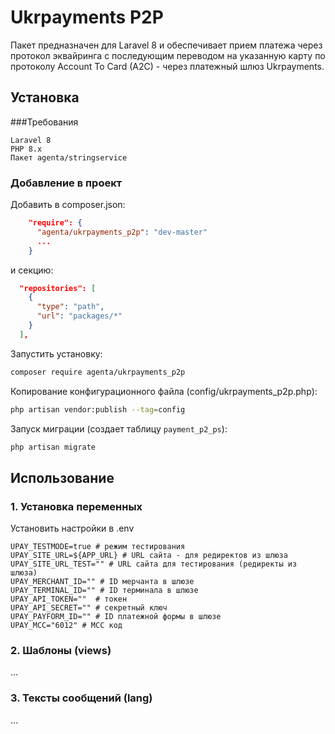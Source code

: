 # Ukrpayments P2P

Пакет предназначен для Laravel 8 и обеспечивает прием платежа через протокол эквайринга с последующим переводом на указанную карту по протоколу Account To Card (A2C) - через платежный шлюз Ukrpayments.

## Установка

###Требования
```
Laravel 8
PHP 8.x
Пакет agenta/stringservice
```

### Добавление в проект

Добавить в composer.json:
```json
    "require": {
      "agenta/ukrpayments_p2p": "dev-master"
      ...
    }
```
и секцию:
```json
  "repositories": [
    {
      "type": "path",
      "url": "packages/*"
    }
  ],
```
Запустить установку:
```bash
composer require agenta/ukrpayments_p2p
```


Копирование конфигурационного файла (config/ukrpayments_p2p.php):
```bash
php artisan vendor:publish --tag=config
```

Запуск миграции (создает таблицу ``` payment_p2_ps ```):
```bash
php artisan migrate
```



## Использование

### 1. Установка переменных

Установить настройки в .env
```dotenv
UPAY_TESTMODE=true # режим тестирования
UPAY_SITE_URL=${APP_URL} # URL сайта - для редиректов из шлюза
UPAY_SITE_URL_TEST="" # URL сайта для тестирования (редиректы из шлюза) 
UPAY_MERCHANT_ID="" # ID мерчанта в шлюзе
UPAY_TERMINAL_ID="" # ID терминала в шлюзе
UPAY_API_TOKEN=""  # токен
UPAY_API_SECRET="" # секретный ключ
UPAY_PAYFORM_ID="" # ID платежной формы в шлюзе
UPAY_MCC="6012" # MCC код
```

### 2. Шаблоны (views)
...

### 3. Тексты сообщений (lang)
...
